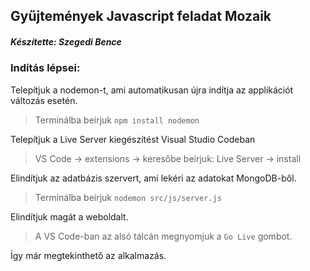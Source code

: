## Gyűjtemények Javascript feladat Mozaik

##### Készítette: Szegedi Bence

### Indítás lépsei:

Telepítjuk a nodemon-t, ami automatikusan újra indítja az applikációt változás esetén.

> Terminálba beírjuk `npm install nodemon`

Telepítjuk a Live Server kiegészítést Visual Studio Codeban

> VS Code -> extensions -> keresőbe beírjuk: Live Server -> install

Elindítjuk az adatbázis szervert, ami lekéri az adatokat MongoDB-ből.

> Terminálba beírjuk `nodemon src/js/server.js`

Elindítjuk magát a weboldalt.

> A VS Code-ban az alsó tálcán megnyomjuk a `Go Live` gombot.

Így már megtekinthető az alkalmazás.
